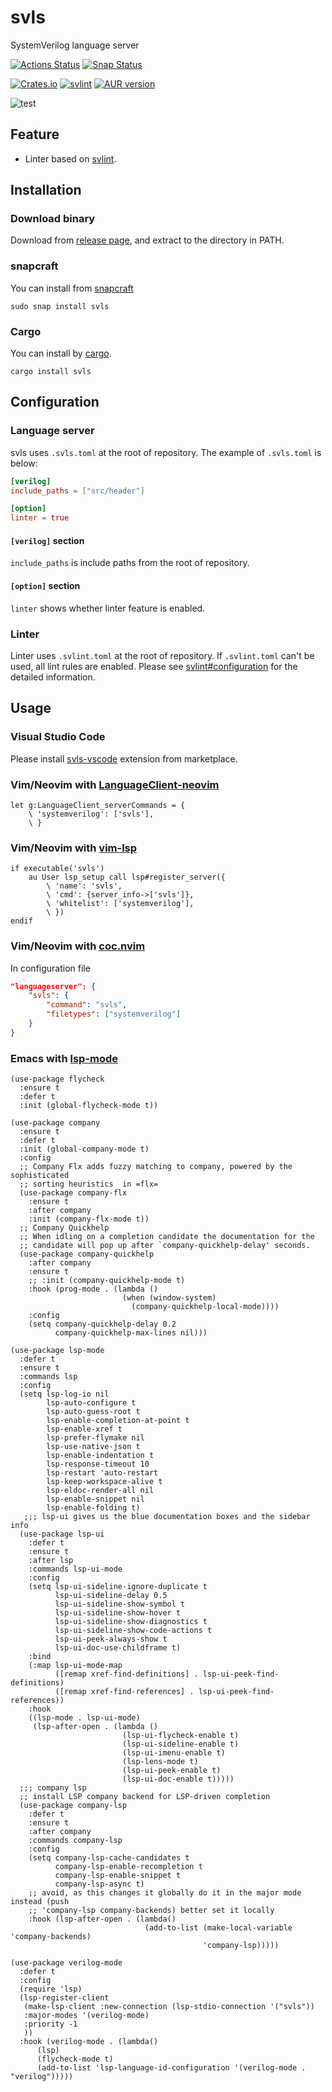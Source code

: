 # svls

SystemVerilog language server

[![Actions Status](https://github.com/dalance/svls/workflows/Regression/badge.svg)](https://github.com/dalance/svls/actions)
[![Snap Status](https://build.snapcraft.io/badge/dalance/svls.svg)](https://build.snapcraft.io/user/dalance/svls)

[![Crates.io](https://img.shields.io/crates/v/svls.svg)](https://crates.io/crates/svls)
[![svlint](https://snapcraft.io/svls/badge.svg)](https://snapcraft.io/svls)
[![AUR version](https://img.shields.io/aur/version/svls?logo=Arch-Linux)](https://aur.archlinux.org/packages/svls/)

![test](https://user-images.githubusercontent.com/4331004/68925756-23478f00-07c7-11ea-84f3-2afd23ed2764.gif)

## Feature

* Linter based on [svlint](https://github.com/dalance/svlint).

## Installation

### Download binary

Download from [release page](https://github.com/dalance/svls/releases/latest), and extract to the directory in PATH.

### snapcraft

You can install from [snapcraft](https://snapcraft.io/svls)

```
sudo snap install svls
```

### Cargo

You can install by [cargo](https://crates.io/crates/svls).

```
cargo install svls
```

## Configuration

### Language server

svls uses `.svls.toml` at the root of repository.
The example of `.svls.toml` is below:

```toml
[verilog]
include_paths = ["src/header"]

[option]
linter = true
```

#### `[verilog]` section

`include_paths` is include paths from the root of repository.

#### `[option]` section

`linter` shows whether linter feature is enabled.

### Linter

Linter uses `.svlint.toml` at the root of repository.
If `.svlint.toml` can't be used, all lint rules are enabled.
Please see [svlint#configuration](https://github.com/dalance/svlint#configuration) for the detailed information.

## Usage

### Visual Studio Code

Please install [svls-vscode](https://marketplace.visualstudio.com/items?itemName=dalance.svls-vscode) extension from marketplace.

### Vim/Neovim with [LanguageClient-neovim](https://github.com/autozimu/LanguageClient-neovim)

```viml
let g:LanguageClient_serverCommands = {
    \ 'systemverilog': ['svls'],
    \ }
```

### Vim/Neovim with [vim-lsp](https://github.com/prabirshrestha/vim-lsp)

```viml
if executable('svls')
    au User lsp_setup call lsp#register_server({
        \ 'name': 'svls',
        \ 'cmd': {server_info->['svls']},
        \ 'whitelist': ['systemverilog'],
        \ })
endif
```

### Vim/Neovim with [coc.nvim](https://github.com/neoclide/coc.nvim)

In configuration file
```json
"languageserver": {
    "svls": {
        "command": "svls",
        "filetypes": ["systemverilog"]
    }
}
```

### Emacs with [lsp-mode](https://github.com/emacs-lsp/lsp-mode)

```emacs-lisp
(use-package flycheck
  :ensure t
  :defer t
  :init (global-flycheck-mode t))

(use-package company
  :ensure t
  :defer t
  :init (global-company-mode t)
  :config
  ;; Company Flx adds fuzzy matching to company, powered by the sophisticated
  ;; sorting heuristics  in =flx=
  (use-package company-flx
    :ensure t
    :after company
    :init (company-flx-mode t))
  ;; Company Quickhelp
  ;; When idling on a completion candidate the documentation for the
  ;; candidate will pop up after `company-quickhelp-delay' seconds.
  (use-package company-quickhelp
    :after company
    :ensure t
    ;; :init (company-quickhelp-mode t)
    :hook (prog-mode . (lambda ()
                         (when (window-system)
                           (company-quickhelp-local-mode))))
    :config
    (setq company-quickhelp-delay 0.2
          company-quickhelp-max-lines nil)))

(use-package lsp-mode
  :defer t
  :ensure t
  :commands lsp
  :config
  (setq lsp-log-io nil
        lsp-auto-configure t
        lsp-auto-guess-root t
        lsp-enable-completion-at-point t
        lsp-enable-xref t
        lsp-prefer-flymake nil
        lsp-use-native-json t
        lsp-enable-indentation t
        lsp-response-timeout 10
        lsp-restart 'auto-restart
        lsp-keep-workspace-alive t
        lsp-eldoc-render-all nil
        lsp-enable-snippet nil
        lsp-enable-folding t)
   ;;; lsp-ui gives us the blue documentation boxes and the sidebar info
  (use-package lsp-ui
    :defer t
    :ensure t
    :after lsp
    :commands lsp-ui-mode
    :config
    (setq lsp-ui-sideline-ignore-duplicate t
          lsp-ui-sideline-delay 0.5
          lsp-ui-sideline-show-symbol t
          lsp-ui-sideline-show-hover t
          lsp-ui-sideline-show-diagnostics t
          lsp-ui-sideline-show-code-actions t
          lsp-ui-peek-always-show t
          lsp-ui-doc-use-childframe t)
    :bind
    (:map lsp-ui-mode-map
          ([remap xref-find-definitions] . lsp-ui-peek-find-definitions)
          ([remap xref-find-references] . lsp-ui-peek-find-references))
    :hook
    ((lsp-mode . lsp-ui-mode)
     (lsp-after-open . (lambda ()
                         (lsp-ui-flycheck-enable t)
                         (lsp-ui-sideline-enable t)
                         (lsp-ui-imenu-enable t)
                         (lsp-lens-mode t)
                         (lsp-ui-peek-enable t)
                         (lsp-ui-doc-enable t)))))
  ;;; company lsp
  ;; install LSP company backend for LSP-driven completion
  (use-package company-lsp
    :defer t
    :ensure t
    :after company
    :commands company-lsp
    :config
    (setq company-lsp-cache-candidates t
          company-lsp-enable-recompletion t
          company-lsp-enable-snippet t
          company-lsp-async t)
    ;; avoid, as this changes it globally do it in the major mode instead (push
    ;; 'company-lsp company-backends) better set it locally
    :hook (lsp-after-open . (lambda()
                              (add-to-list (make-local-variable 'company-backends)
                                           'company-lsp)))))

(use-package verilog-mode
  :defer t
  :config
  (require 'lsp)
  (lsp-register-client
   (make-lsp-client :new-connection (lsp-stdio-connection '("svls"))
   :major-modes '(verilog-mode)
   :priority -1
   ))
  :hook (verilog-mode . (lambda()
      (lsp)
      (flycheck-mode t)
      (add-to-list 'lsp-language-id-configuration '(verilog-mode . "verilog")))))
```
